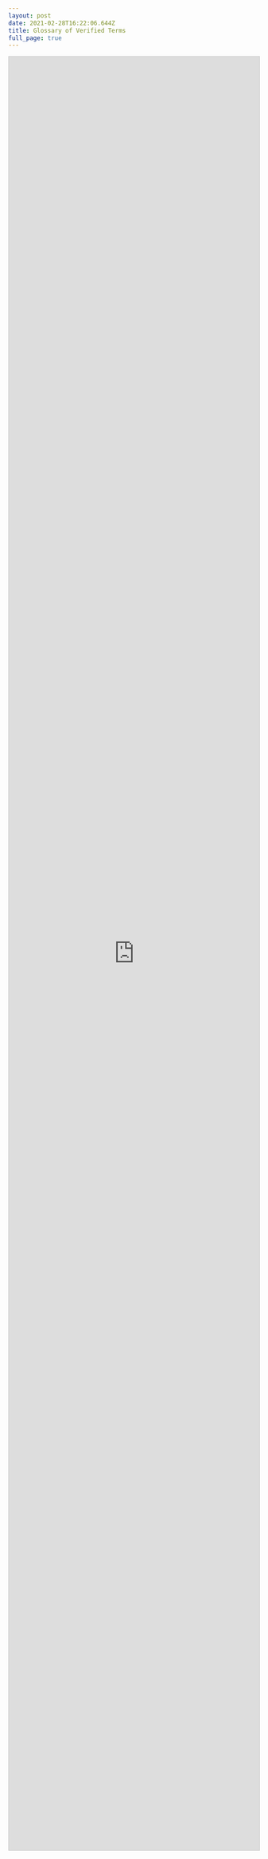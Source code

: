 ```yaml
---
layout: post
date: 2021-02-28T16:22:06.644Z
title: Glossary of Verified Terms
full_page: true
---
```

<iframe class="airtable-embed" src="https://airtable.com/embed/shrH2Mwv3xAPuwwQw?backgroundColor=red&viewControls=on" frameborder="0" onmousewheel="" width="100%" height="533" style="height: 90vh; background: transparent; border: 1px solid #ccc;"></iframe>